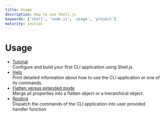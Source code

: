 ```yaml
---
title: Usage
description: How to use Shell.js
keywords: ['shell', 'node.js', 'usage', 'project']
maturity: initial
---
```


# Usage

* [Tutorial](/usage/tutorial/)   
  Configure and build your first CLI application using Shell.js.
* [Help](/usage/help/)   
  Print detailed information about how to use the CLI application or one of its commands.
* [Flatten versus extended mode](/usage/extended/)   
  Merge all properties into a flatten object or a hierarchical object.
* [Routing](/usage/routing/)   
  Dispatch the commands of the CLI application into user provided handler function
